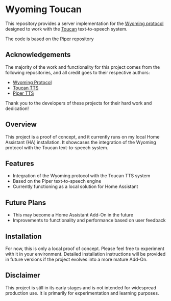 # Wyoming Toucan

This repository provides a server implementation for the [Wyoming protocol](https://github.com/rhasspy/wyoming) designed to work with the [Toucan](https://github.com/DigitalPhonetics/IMS-Toucan) text-to-speech system.

The code is based on the [Piper](https://github.com/rhasspy/piper/) repository
## Acknowledgements
The majority of the work and functionality for this project comes from the following repositories, and all credit goes to their respective authors:

- [Wyoming Protocol](https://github.com/rhasspy/wyoming)
- [Toucan TTS](https://github.com/DigitalPhonetics/IMS-Toucan)
- [Piper TTS](https://github.com/rhasspy/piper/)

Thank you to the developers of these projects for their hard work and dedication!

## Overview

This project is a proof of concept, and it currently runs on my local Home Assistant (HA) installation. It showcases the integration of the Wyoming protocol with the Toucan text-to-speech system.

## Features

- Integration of the Wyoming protocol with the Toucan TTS system
- Based on the Piper text-to-speech engine
- Currently functioning as a local solution for Home Assistant

## Future Plans

- This may become a Home Assistant Add-On in the future
- Improvements to functionality and performance based on user feedback

## Installation

For now, this is only a local proof of concept. Please feel free to experiment with it in your environment. Detailed installation instructions will be provided in future versions if the project evolves into a more mature Add-On.

## Disclaimer

This project is still in its early stages and is not intended for widespread production use. It is primarily for experimentation and learning purposes.
